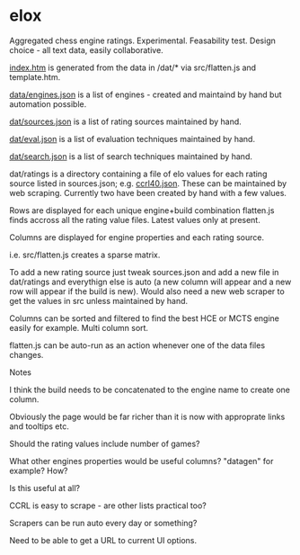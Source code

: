 # elox
Aggregated chess engine ratings. Experimental. Feasability test. Design choice - all text data, easily collaborative.

[index.htm](https://op12no2.github.io/elox) is generated from the data in /dat/* via src/flatten.js and template.htm.

[data/engines.json](https://github.com/op12no2/elox/blob/main/dat/engines.json) is a list of engines - created and maintaind by hand but automation possible.

[dat/sources.json](https://github.com/op12no2/elox/blob/main/dat/sources.json) is a list of rating sources maintained by hand.

[dat/eval.json](https://github.com/op12no2/elox/blob/main/dat/eval.json) is a list of evaluation techniques maintained by hand.

[dat/search.json](https://github.com/op12no2/elox/blob/main/dat/search.json) is a list of search techniques maintained by hand.

dat/ratings is a directory containing a file of elo values for each rating source listed in sources.json; e.g. [ccrl40.json](https://github.com/op12no2/elox/blob/main/dat/ratings/ccrl40.json). These can be maintained by web scraping. Currently two have been created by hand with a few values.

Rows are displayed for each unique engine+build combination flatten.js finds accross all the rating value files. Latest values only at present.

Columns are displayed for engine properties and each rating source.

i.e. src/flatten.js creates a sparse matrix.

To add a new rating source just tweak sources.json and add a new file in dat/ratings and everythign else is auto (a new column will appear and a new row will appear if the build is new). Would also need a new web scraper to get the values in src unless maintained by hand.

Columns can be sorted and filtered to find the best HCE or MCTS engine easily for example. Multi column sort.

flatten.js can be auto-run as an action whenever one of the data files changes.

Notes

I think the build needs to be concatenated to the engine name to create one column.

Obviously the page would be far richer than it is now with approprate links and tooltips etc.

Should the rating values include number of games?

What other engines properties would be useful columns? "datagen" for example? How?

Is this useful at all?

CCRL is easy to scrape - are other lists practical too?

Scrapers can be run auto every day or something?

Need to be able to get a URL to current UI options.



